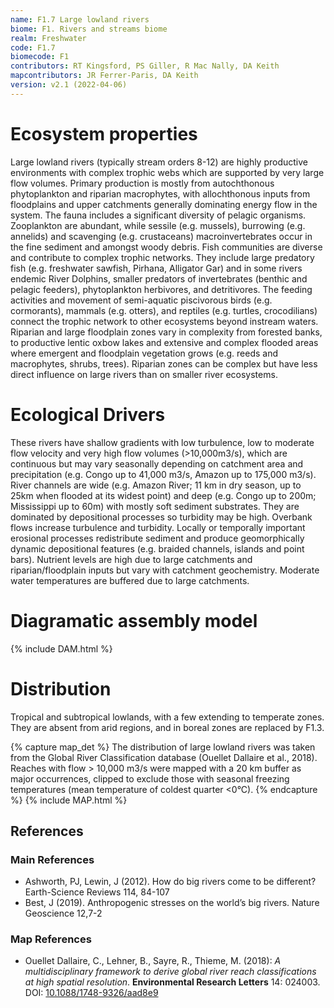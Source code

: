 ```yaml
---
name: F1.7 Large lowland rivers
biome: F1. Rivers and streams biome
realm: Freshwater
code: F1.7
biomecode: F1
contributors: RT Kingsford, PS Giller, R Mac Nally, DA Keith
mapcontributors: JR Ferrer-Paris, DA Keith
version: v2.1 (2022-04-06)
---
```

# Ecosystem properties

Large lowland rivers (typically stream orders 8-12) are highly productive environments with complex trophic webs which are supported by very large flow volumes. Primary production is mostly from autochthonous phytoplankton and riparian macrophytes, with allochthonous inputs from floodplains and upper catchments generally dominating energy flow in the system. The fauna includes a significant diversity of pelagic organisms. Zooplankton are abundant, while sessile (e.g. mussels), burrowing (e.g. annelids) and scavenging (e.g. crustaceans) macroinvertebrates occur in the fine sediment and amongst woody debris. Fish communities are diverse and contribute to complex trophic networks. They include large predatory fish (e.g. freshwater sawfish, Pirhana, Alligator Gar) and in some rivers endemic River Dolphins, smaller predators of invertebrates (benthic and pelagic feeders), phytoplankton herbivores, and detritivores. The feeding activities and movement of semi-aquatic piscivorous birds (e.g. cormorants), mammals (e.g. otters), and reptiles (e.g. turtles, crocodilians) connect the trophic network to other ecosystems beyond instream waters. Riparian and large floodplain zones vary in complexity from forested banks, to productive lentic oxbow lakes and extensive and complex flooded areas where emergent and floodplain vegetation grows (e.g. reeds and macrophytes, shrubs, trees). Riparian zones can be complex but have less direct influence on large rivers than on smaller river ecosystems.

# Ecological Drivers

These rivers have shallow gradients with low turbulence, low to moderate flow velocity and very high flow volumes (>10,000m3/s), which are continuous but may vary seasonally depending on catchment area and precipitation (e.g. Congo up to 41,000 m3/s, Amazon up to 175,000 m3/s). River channels are wide (e.g. Amazon River; 11 km in dry season, up to 25km when flooded at its widest point) and deep (e.g. Congo up to 200m; Mississippi up to 60m) with mostly soft sediment substrates. They are dominated by depositional processes so turbidity may be high. Overbank flows increase turbulence and turbidity. Locally or temporally important erosional processes redistribute sediment and produce geomorphically dynamic depositional features (e.g. braided channels, islands and point bars). Nutrient levels are high due to large catchments and riparian/floodplain inputs but vary with catchment geochemistry. Moderate water temperatures are buffered due to large catchments.

# Diagramatic assembly model

{% include DAM.html %}

# Distribution

Tropical and subtropical lowlands, with a few extending to temperate zones. They are absent from arid regions, and in boreal zones are replaced by F1.3.

{% capture map_det %}
The distribution of large lowland rivers was taken from the Global River Classification database (Ouellet Dallaire et al., 2018). Reaches with flow > 10,000 m3/s were mapped with a 20 km buffer as major occurrences, clipped to exclude those with seasonal freezing temperatures (mean temperature of coldest quarter <0°C).
{% endcapture %}
{% include MAP.html %}

## References
### Main References
* Ashworth, PJ, Lewin, J (2012). How do big rivers come to be different? Earth-Science Reviews 114, 84-107
* Best, J (2019). Anthropogenic stresses on the world’s big rivers. Nature Geoscience 12,7-2
### Map References
* Ouellet Dallaire, C., Lehner, B., Sayre, R., Thieme, M. (2018): *A multidisciplinary framework to derive global river reach classifications at high spatial resolution*. **Environmental Research Letters** 14: 024003. DOI: [10.1088/1748-9326/aad8e9](https://doi.org/10.1088/1748-9326/aad8e9)
